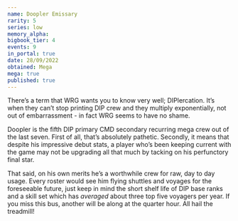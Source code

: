 ```yaml
---
name: Doopler Emissary
rarity: 5
series: low
memory_alpha:
bigbook_tier: 4
events: 9
in_portal: true
date: 28/09/2022
obtained: Mega
mega: true
published: true
---
```


There’s a term that WRG wants you to know very well; DIPlercation. It’s when they can’t stop printing DIP crew and they multiply exponentially, not out of embarrassment - in fact WRG seems to have no shame.

Doopler is the fifth DIP primary CMD secondary recurring mega crew out of the last seven. First of all, that’s absolutely pathetic. Secondly, it means that despite his impressive debut stats, a player who’s been keeping current with the game may not be upgrading all that much by tacking on his perfunctory final star.

That said, on his own merits he’s a worthwhile crew for raw, day to day usage. Every roster would see him flying shuttles and voyages for the foreseeable future, just keep in mind the short shelf life of DIP base ranks and a skill set which has *averaged* about three top five voyagers per year. If you miss this bus, another will be along at the quarter hour. All hail the treadmill!
